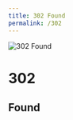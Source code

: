 ```yaml
---
title: 302 Found
permalink: /302
---
```

<div class="status-page-container">
<div>
    <img src="https://i.imgur.com/nJ2LiTN.jpg" alt="302 Found" />
    <h1>302</h1>
    <h2>Found</h2>
</div>
</div>
